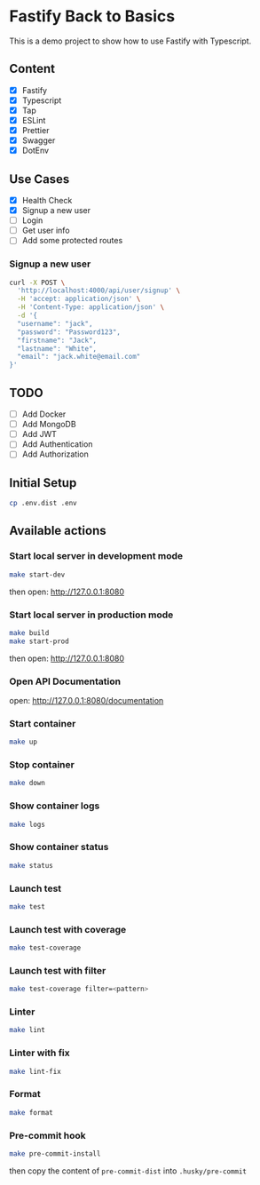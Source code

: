 # Fastify Back to Basics

This is a demo project to show how to use Fastify with Typescript.

## Content
 * [x] Fastify
 * [x] Typescript
 * [x] Tap
 * [x] ESLint
 * [x] Prettier
 * [x] Swagger
 * [x] DotEnv

## Use Cases
 * [x] Health Check
 * [x] Signup a new user
 * [ ] Login
 * [ ] Get user info
 * [ ] Add some protected routes

### Signup a new user

```bash
curl -X POST \
  'http://localhost:4000/api/user/signup' \
  -H 'accept: application/json' \
  -H 'Content-Type: application/json' \
  -d '{
  "username": "jack",
  "password": "Password123",
  "firstname": "Jack",
  "lastname": "White",
  "email": "jack.white@email.com"
}'
```

## TODO
 * [ ] Add Docker
 * [ ] Add MongoDB
 * [ ] Add JWT
 * [ ] Add Authentication
 * [ ] Add Authorization

## Initial Setup

```bash
cp .env.dist .env
```

## Available actions

### Start local server in development mode

```bash
make start-dev
```
then open: http://127.0.0.1:8080

### Start local server in production mode

```bash
make build
make start-prod
```
then open: http://127.0.0.1:8080

### Open API Documentation

open: http://127.0.0.1:8080/documentation

### Start container

```bash
make up
```

### Stop container

```bash
make down
```

### Show container logs

```bash
make logs
```

### Show container status

```bash
make status
```

### Launch test

```bash
make test
```

### Launch test with coverage

```bash
make test-coverage
```

### Launch test with filter

```bash
make test-coverage filter=<pattern>
```

### Linter

```bash
make lint
```

### Linter with fix

```bash
make lint-fix
```

### Format

```bash
make format
```

### Pre-commit hook

```bash
make pre-commit-install
```
then copy the content of `pre-commit-dist` into `.husky/pre-commit`
